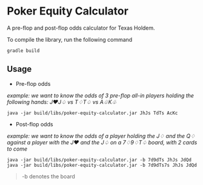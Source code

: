 # Poker Equity Calculator

A pre-flop and post-flop odds calculator for Texas Holdem.

To compile the library, run the following command
```
gradle build
```

## Usage

* Pre-flop odds

*example: we want to know the odds of 3 pre-flop all-in players holding the following hands: J♥J♤ vs T♢T♤ vs A♧K♧*
```
java -jar build/libs/poker-equity-calculator.jar JhJs TdTs AcKc
```


* Post-flop odds

*example: we want to know the odds of a player holding the J♢ and the Q♢ against a player with the J♥ and the J♤ on a 7♢9♢T♤ board, with 2 cards to come*
```
java -jar build/libs/poker-equity-calculator.jar -b 7d9dTs JhJs JdQd
java -jar build/libs/poker-equity-calculator.jar -b 7d9dTs7s JhJs JdQd
```
> -b denotes the board